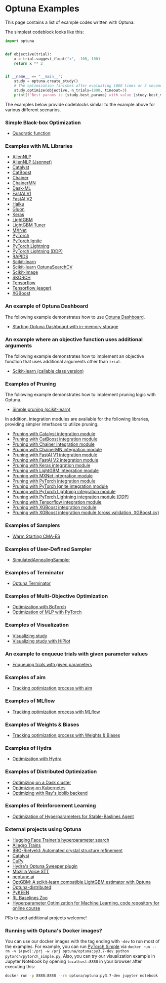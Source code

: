 Optuna Examples
================

This page contains a list of example codes written with Optuna.

The simplest codeblock looks like this:

```python
import optuna


def objective(trial):
    x = trial.suggest_float("x", -100, 100)
    return x ** 2


if __name__ == "__main__":
    study = optuna.create_study()
    # The optimization finishes after evaluating 1000 times or 3 seconds.
    study.optimize(objective, n_trials=1000, timeout=3)
    print(f"Best params is {study.best_params} with value {study.best_value}")
```

The examples below provide codeblocks similar to the example above for various different scenarios.

### Simple Black-box Optimization

* [Quadratic function](./quadratic_simple.py)

### Examples with ML Libraries

* [AllenNLP](./allennlp/allennlp_simple.py)
* [AllenNLP (Jsonnet)](./allennlp/allennlp_jsonnet.py)
* [Catalyst](./pytorch/catalyst_simple.py)
* [CatBoost](./catboost/catboost_simple.py)
* [Chainer](./chainer/chainer_simple.py)
* [ChainerMN](./chainer/chainermn_simple.py)
* [Dask-ML](./dask_ml/dask_ml_simple.py)
* [FastAI V1](./fastai/fastaiv1_simple.py)
* [FastAI V2](./fastai/fastaiv2_simple.py)
* [Haiku](./haiku/haiku_simple.py)
* [Gluon](./mxnet/gluon_simple.py)
* [Keras](./keras/keras_simple.py)
* [LightGBM](./lightgbm/lightgbm_simple.py)
* [LightGBM Tuner](./lightgbm/lightgbm_tuner_simple.py)
* [MXNet](./mxnet/mxnet_simple.py)
* [PyTorch](./pytorch/pytorch_simple.py)
* [PyTorch Ignite](./pytorch/pytorch_ignite_simple.py)
* [PyTorch Lightning](./pytorch/pytorch_lightning_simple.py)
* [PyTorch Lightning (DDP)](./pytorch/pytorch_lightning_ddp.py)
* [RAPIDS](./rapids_simple.py)
* [Scikit-learn](./sklearn/sklearn_simple.py)
* [Scikit-learn OptunaSearchCV](./sklearn/sklearn_optuna_search_cv_simple.py)
* [Scikit-image](./skimage/skimage_lbp_simple.py)
* [SKORCH](./pytorch/skorch_simple.py)
* [Tensorflow](./tensorflow/tensorflow_estimator_simple.py)
* [Tensorflow (eager)](./tensorflow/tensorflow_eager_simple.py)
* [XGBoost](./xgboost/xgboost_simple.py)


### An example of Optuna Dashboard

The following example demonstrates how to use [Optuna Dashboard](https://github.com/optuna/optuna-dashboard).

* [Starting Optuna Dashboard with in-memory storage](./dashboard/run_server_simple.py)

### An example where an objective function uses additional arguments

The following example demonstrates how to implement an objective function that uses additional arguments other than `trial`.
* [Scikit-learn (callable class version)](./sklearn/sklearn_additional_args.py)

### Examples of Pruning

The following example demonstrates how to implement pruning logic with Optuna.

* [Simple pruning (scikit-learn)](./simple_pruning.py)

In addition, integration modules are available for the following libraries, providing simpler interfaces to utilize pruning.

* [Pruning with Catalyst integration module](./pytorch/catalyst_simple.py)
* [Pruning with CatBoost integration module](./catboost/catboost_pruning.py)
* [Pruning with Chainer integration module](./chainer/chainer_integration.py)
* [Pruning with ChainerMN integration module](./chainer/chainermn_integration.py)
* [Pruning with FastAI V1 integration module](./fastai/fastaiv1_simple.py)
* [Pruning with FastAI V2 integration module](./fastai/fastaiv2_simple.py)
* [Pruning with Keras integration module](./keras/keras_integration.py)
* [Pruning with LightGBM integration module](./lightgbm/lightgbm_integration.py)
* [Pruning with MXNet integration module](./mxnet/mxnet_integration.py)
* [Pruning with PyTorch integration module](./pytorch/pytorch_simple.py)
* [Pruning with PyTorch Ignite integration module](./pytorch/pytorch_ignite_simple.py)
* [Pruning with PyTorch Lightning integration module](./pytorch/pytorch_lightning_simple.py)
* [Pruning with PyTorch Lightning integration module (DDP)](./pytorch/pytorch_lightning_ddp.py)
* [Pruning with Tensorflow integration module](./tensorflow/tensorflow_estimator_integration.py)
* [Pruning with XGBoost integration module](./xgboost/xgboost_integration.py)
* [Pruning with XGBoost integration module (cross validation, XGBoost.cv)](./xgboost/xgboost_cv_integration.py)

### Examples of Samplers

* [Warm Starting CMA-ES](./samplers/warm_starting_cma.py)

### Examples of User-Defined Sampler

* [SimulatedAnnealingSampler](./samplers/simulated_annealing_sampler.py)

### Examples of Terminator

* [Optuna Terminator](./terminator/terminator_simple.py)

### Examples of Multi-Objective Optimization

* [Optimization with BoTorch](./multi_objective/botorch_simple.py)
* [Optimization of MLP with PyTorch](./multi_objective/pytorch_simple.py)

### Examples of Visualization

* [Visualizing study](https://colab.research.google.com/github/optuna/optuna-examples/blob/main/visualization/plot_study.ipynb)
* [Visualizing study with HiPlot](https://colab.research.google.com/github/optuna/optuna-examples/blob/main/hiplot/plot_study.ipynb)

### An example to enqueue trials with given parameter values

* [Enqueuing trials with given parameters](./enqueue_trial.py)

### Examples of aim

* [Tracking optimization process with aim](./aim/aim_integration.py)

### Examples of MLflow

* [Tracking optimization process with MLflow](./mlflow/keras_mlflow.py)

### Examples of Weights & Biases

* [Tracking optimization process with Weights & Biases](./wandb/wandb_integration.py)

### Examples of Hydra

* [Optimization with Hydra](./hydra/simple.py)

### Examples of Distributed Optimization

* [Optimizing on a Dask cluster](./dask/dask_simple.py)
* [Optimizing on Kubernetes](./kubernetes/README.md)
* [Optimizing with Ray's joblib backend](./ray/ray_joblib.py)

### Examples of Reinforcement Learning

* [Optimization of Hyperparameters for Stable-Baslines Agent](./rl/sb3_simple.py)

### External projects using Optuna

* [Hugging Face Trainer's hyperparameter search](https://huggingface.co/docs/transformers/main/main_classes/trainer#transformers.Trainer.hyperparameter_search)
* [Allegro Trains](https://github.com/allegroai/trains)
* [BBO-Rietveld: Automated crystal structure refinement](https://github.com/quantumbeam/BBO-Rietveld)
* [Catalyst](https://github.com/catalyst-team/catalyst)
* [CuPy](https://github.com/cupy/cupy)
* [Hydra's Optuna Sweeper plugin](https://hydra.cc/docs/next/plugins/optuna_sweeper/)
* [Mozilla Voice STT](https://github.com/mozilla/DeepSpeech)
* [neptune.ai](https://neptune.ai)
* [OptGBM: A scikit-learn compatible LightGBM estimator with Optuna](https://github.com/Y-oHr-N/OptGBM)
* [Optuna-distributed](https://github.com/xadrianzetx/optuna-distributed)
* [PyKEEN](https://github.com/pykeen/pykeen)
* [RL Baselines Zoo](https://github.com/DLR-RM/rl-baselines3-zoo)
* [Hyperparameter Optimization for Machine Learning, code repository for online course](https://github.com/solegalli/hyperparameter-optimization)

PRs to add additional projects welcome!

### Running with Optuna's Docker images?
You can use our docker images with the tag ending with `-dev` to run most of the examples.
For example, you can run [PyTorch Simple](./pytorch/pytorch_simple.py) via `docker run --rm -v $(pwd):/prj -w /prj optuna/optuna:py3.7-dev python pytorch/pytorch_simple.py`.
Also, you can try our visualization example in Jupyter Notebook by opening `localhost:8888` in your browser after executing this:

```bash
docker run -p 8888:8888 --rm optuna/optuna:py3.7-dev jupyter notebook --allow-root --no-browser --port 8888 --ip 0.0.0.0 --NotebookApp.token='' --NotebookApp.password=''
```
